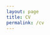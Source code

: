 ```yaml
---
layout: page
title: CV
permalink: /cv
---
```


<object data="../assets/pdf/cv.pdf" width="800" height="1600" type='application/pdf'></object>